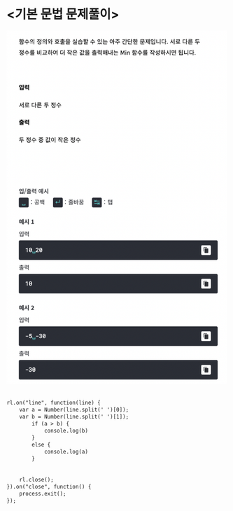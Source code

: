 # <기본 문법 문제풀이>

![algorithm0002](../image/algorithm0002.png)

```

rl.on("line", function(line) {
	var a = Number(line.split(' ')[0]); 
	var b = Number(line.split(' ')[1]);
		if (a > b) {
			console.log(b)
		}
		else {
			console.log(a)
		}
	
	
	rl.close();
}).on("close", function() {
	process.exit();
});
```


	
